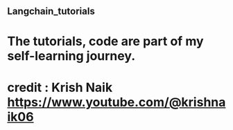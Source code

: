 ## Langchain_tutorials

# The tutorials, code are part of my self-learning journey. 
# credit : Krish Naik https://www.youtube.com/@krishnaik06
